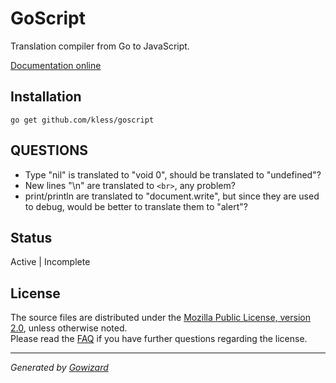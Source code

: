 GoScript
========
Translation compiler from Go to JavaScript.

[Documentation online](http://go.pkgdoc.org/github.com/kless/goscript)

## Installation

	go get github.com/kless/goscript

## QUESTIONS

+ Type "nil" is translated to "void 0", should be translated to "undefined"?
+ New lines "\n" are translated to `<br>`, any problem?
+ print/println are translated to "document.write", but since they are used to
  debug, would be better to translate them to "alert"?

## Status

Active | Incomplete

## License

The source files are distributed under the [Mozilla Public License, version 2.0](http://mozilla.org/MPL/2.0/),
unless otherwise noted.  
Please read the [FAQ](http://www.mozilla.org/MPL/2.0/FAQ.html)
if you have further questions regarding the license.

* * *
*Generated by [Gowizard](https://github.com/kless/wizard)*
